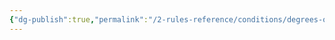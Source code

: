 ```yaml
---
{"dg-publish":true,"permalink":"/2-rules-reference/conditions/degrees-of-detection/degrees-of-detection/"}
---
```



